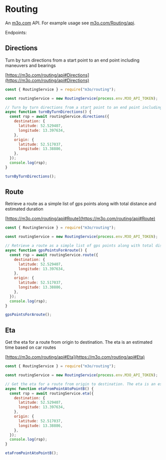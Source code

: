 # Routing

An [m3o.com](https://m3o.com) API. For example usage see [m3o.com/Routing/api](https://m3o.com/Routing/api).

Endpoints:

## Directions

Turn by turn directions from a start point to an end point including maneuvers and bearings

[https://m3o.com/routing/api#Directions](https://m3o.com/routing/api#Directions)

```js
const { RoutingService } = require("m3o/routing");

const routingService = new RoutingService(process.env.M3O_API_TOKEN);

// Turn by turn directions from a start point to an end point including maneuvers and bearings
async function turnByTurnDirections() {
  const rsp = await routingService.directions({
    destination: {
      latitude: 52.529407,
      longitude: 13.397634,
    },
    origin: {
      latitude: 52.517037,
      longitude: 13.38886,
    },
  });
  console.log(rsp);
}

turnByTurnDirections();
```

## Route

Retrieve a route as a simple list of gps points along with total distance and estimated duration

[https://m3o.com/routing/api#Route](https://m3o.com/routing/api#Route)

```js
const { RoutingService } = require("m3o/routing");

const routingService = new RoutingService(process.env.M3O_API_TOKEN);

// Retrieve a route as a simple list of gps points along with total distance and estimated duration
async function gpsPointsForAroute() {
  const rsp = await routingService.route({
    destination: {
      latitude: 52.529407,
      longitude: 13.397634,
    },
    origin: {
      latitude: 52.517037,
      longitude: 13.38886,
    },
  });
  console.log(rsp);
}

gpsPointsForAroute();
```

## Eta

Get the eta for a route from origin to destination. The eta is an estimated time based on car routes

[https://m3o.com/routing/api#Eta](https://m3o.com/routing/api#Eta)

```js
const { RoutingService } = require("m3o/routing");

const routingService = new RoutingService(process.env.M3O_API_TOKEN);

// Get the eta for a route from origin to destination. The eta is an estimated time based on car routes
async function etaFromPointAtoPointB() {
  const rsp = await routingService.eta({
    destination: {
      latitude: 52.529407,
      longitude: 13.397634,
    },
    origin: {
      latitude: 52.517037,
      longitude: 13.38886,
    },
  });
  console.log(rsp);
}

etaFromPointAtoPointB();
```
